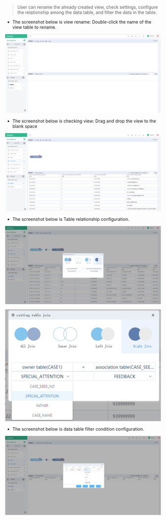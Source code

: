 > User can rename the already created view, check settings, configure the relationship among the data table, and filter the data in the table.

* The screenshot below is view rename: Double-click the name of the view table to rename.

![](/assets/viewer_rename.png)

* The screenshot below is checking view:  Drag and drop the view to the blank space

![](/assets/viewer_view.png)

* The screenshot below is Table relationship configuration.

![](/assets/viewer_setting.png)

![](/assets/viewer_setting_2.png)


* The screenshot below is data table filter condition configuration.

![](/assets/table_select.png)




